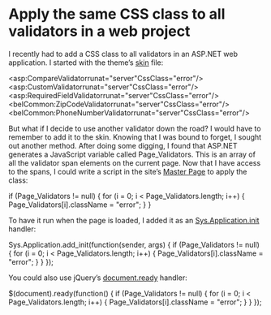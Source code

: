 # Apply the same CSS class to all validators in a web project


I recently had to add a CSS class to all validators in an ASP.NET web application. I started with the theme’s [skin](http://msdn.microsoft.com/en-us/library/ykzx33wh.aspx) file:

<span class="kwrd"><</span><span class="html">asp:CompareValidator</span><span class="attr">runat</span><span class="kwrd">="server"</span><span class="attr">CssClass</span><span class="kwrd">="error"</span><span class="kwrd">/></span><span class="kwrd"><</span><span class="html">asp:CustomValidator</span><span class="attr">runat</span><span class="kwrd">="server"</span><span class="attr">CssClass</span><span class="kwrd">="error"</span><span class="kwrd">/></span><span class="kwrd"><</span><span class="html">asp:RequiredFieldValidator</span><span class="attr">runat</span><span class="kwrd">="server"</span><span class="attr">CssClass</span><span class="kwrd">="error"</span><span class="kwrd">/></span><span class="kwrd"><</span><span class="html">belCommon:ZipCodeValidator</span><span class="attr">runat</span><span class="kwrd">="server"</span><span class="attr">CssClass</span><span class="kwrd">="error"</span><span class="kwrd">/></span><span class="kwrd"><</span><span class="html">belCommon:PhoneNumberValidator</span><span class="attr">runat</span><span class="kwrd">="server"</span><span class="attr">CssClass</span><span class="kwrd">="error"</span><span class="kwrd">/></span>

But what if I decide to use another validator down the road? I would have to remember to add it to the skin. Knowing that I was bound to forget, I sought out another method. After doing some digging, I found that ASP.NET generates a JavaScript variable called Page_Validators. This is an array of all the validator span elements on the current page. Now that I have access to the spans, I could write a script in the site’s [Master Page](http://msdn.microsoft.com/en-us/library/wtxbf3hh.aspx) to apply the class:

<span class="kwrd">if</span> (Page_Validators != <span class="kwrd">null</span>) { <span class="kwrd">for</span> (i = 0; i < Page_Validators.length; i++) { Page_Validators[i].className = <span class="str">"error"</span>; } }

To have it run when the page is loaded, I added it as an [Sys.Application.init](http://msdn.microsoft.com/en-us/library/bb397532.aspx) handler:

Sys.Application.add_init(<span class="kwrd">function</span>(sender, args) { <span class="kwrd">if</span> (Page_Validators != <span class="kwrd">null</span>) { <span class="kwrd">for</span> (i = 0; i < Page_Validators.length; i++) { Page_Validators[i].className = <span class="str">"error"</span>; } } });

You could also use jQuery’s [document.ready](http://docs.jquery.com/Events/ready#fn) handler:

$(document).ready(<span class="kwrd">function</span>() { <span class="kwrd">if</span> (Page_Validators != <span class="kwrd">null</span>) { <span class="kwrd">for</span> (i = 0; i < Page_Validators.length; i++) { Page_Validators[i].className = <span class="str">"error"</span>; } } });


